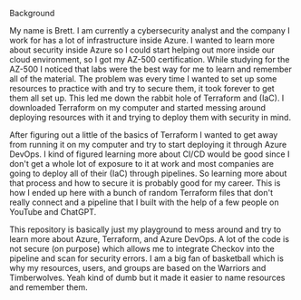 Background

My name is Brett. I am currently a cybersecurity analyst and the company I work for has a lot of infrastructure inside Azure. I wanted to learn more about security inside Azure so I could start helping out more inside our cloud environment, so I got my AZ-500 certification. While studying for the AZ-500 I noticed that labs were the best way for me to learn and remember all of the material. The problem was every time I wanted to set up some resources to practice with and try to secure them, it took forever to get them all set up. This led me down the rabbit hole of Terraform and (IaC). I downloaded Terraform on my computer and started messing around deploying resources with it and trying to deploy them with security in mind.

After figuring out a little of the basics of Terraform I wanted to get away from running it on my computer and try to start deploying it through Azure DevOps. I kind of figured learning more about CI/CD would be good since I don't get a whole lot of exposure to it at work and most companies are going to deploy all of their (IaC) through pipelines. So learning more about that process and how to secure it is probably good for my career. This is how I ended up here with a bunch of random Terraform files that don't really connect and a pipeline that I built with the help of a few people on YouTube and ChatGPT. 

This repository is basically just my playground to mess around and try to learn more about Azure, Terraform, and Azure DevOps. A lot of the code is not secure (on purpose) which allows me to integrate Checkov into the pipeline and scan for security errors. I am a big fan of basketball which is why my resources, users, and groups are based on the Warriors and Timberwolves. Yeah kind of dumb but it made it easier to name resources and remember them.

